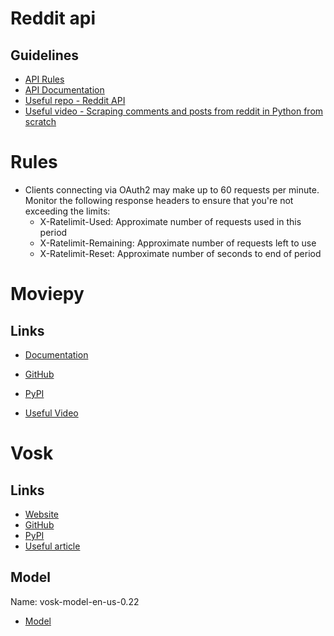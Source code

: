 # Reddit api

## Guidelines

- [API Rules](https://github.com/reddit/reddit/wiki/API)  
- [API Documentation](https://www.reddit.com/dev/api/)  
- [Useful repo - Reddit API](https://gist.github.com/davestevens/4257bbfc82b1e59eeec7085e66314215)
- [Useful video - Scraping comments and posts from reddit in Python from scratch](https://www.youtube.com/watch?v=8KrUCXlAN4Q)

# Rules
- Clients connecting via OAuth2 may make up to 60 requests per minute. Monitor the following response headers to ensure that you're not exceeding the limits:
	- X-Ratelimit-Used: Approximate number of requests used in this period
	- X-Ratelimit-Remaining: Approximate number of requests left to use
	- X-Ratelimit-Reset: Approximate number of seconds to end of period

# Moviepy

## Links

- [Documentation](https://zulko.github.io/moviepy/)
- [GitHub](https://github.com/Zulko/moviepy)
- [PyPI](https://pypi.org/project/moviepy/)

- [Useful Video](https://www.youtube.com/watch?v=BBFub0zErFA&t=255s&ab_channel=PatrickLoeber)

# Vosk

## Links

- [Website](https://alphacephei.com/vosk/)
- [GitHub](https://github.com/alphacep/vosk-api)
- [PyPI](https://pypi.org/project/vosk/)
- [Useful article](https://towardsdatascience.com/speech-recognition-with-timestamps-934ede4234b2)

## Model

Name: vosk-model-en-us-0.22

- [Model](https://alphacephei.com/vosk/models)
